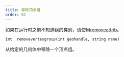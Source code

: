 ```yaml
---
title: 移除顶点组
order: 62
---
```


如果在运行时之前不知道组的类别，请使用[removeattrib](removeattrib.html "从几何体中移除属性或组")。

`int  removevertexgroup(int geohandle, string name)`

从给定的几何体中移除一个顶点组。